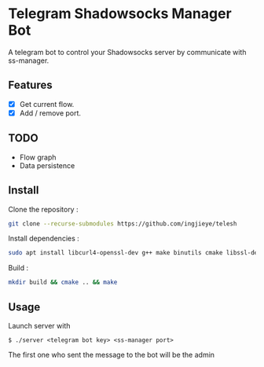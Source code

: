 # Telegram Shadowsocks Manager Bot

A telegram bot to control your Shadowsocks server by communicate with ss-manager.

## Features

- [x] Get current flow.
- [x] Add / remove port.

## TODO
- Flow graph
- Data persistence

## Install

Clone the repository :

```bash
git clone --recurse-submodules https://github.com/ingjieye/telesh
```

Install dependencies :

```bash
sudo apt install libcurl4-openssl-dev g++ make binutils cmake libssl-dev libboost-system-dev
```

Build :

```bash
mkdir build && cmake .. && make
```

## Usage

Launch server with 

```
$ ./server <telegram bot key> <ss-manager port>
```

The first one who sent the message to the bot will be the admin